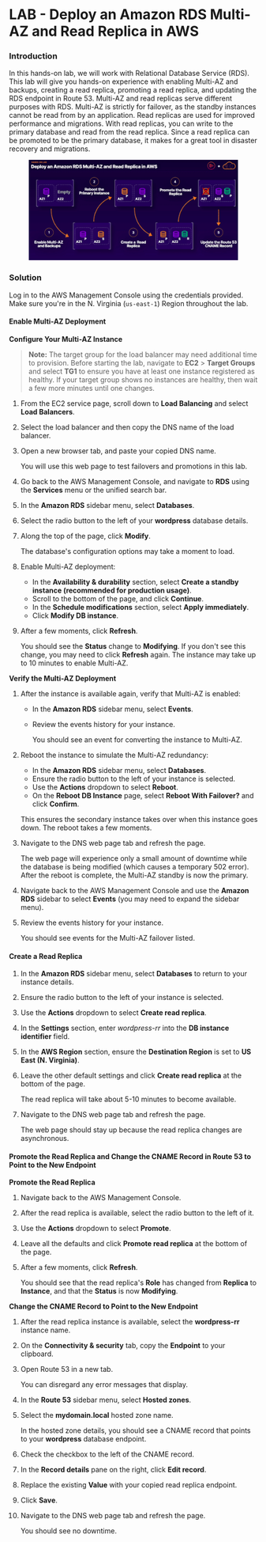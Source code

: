 # LAB - Deploy an Amazon RDS Multi-AZ and Read Replica in AWS

### Introduction

In this hands-on lab, we will work with Relational Database Service (RDS). This lab will give you hands-on experience with enabling Multi-AZ and backups, creating a read replica, promoting a read replica, and updating the RDS endpoint in Route 53. Multi-AZ and read replicas serve different purposes with RDS. Multi-AZ is strictly for failover, as the standby instances cannot be read from by an application. Read replicas are used for improved performance and migrations. With read replicas, you can write to the primary database and read from the read replica. Since a read replica can be promoted to be the primary database, it makes for a great tool in disaster recovery and migrations.

<figure><img src="../../../../.gitbook/assets/image (122).png" alt=""><figcaption></figcaption></figure>

### Solution

Log in to the AWS Management Console using the credentials provided. Make sure you're in the N. Virginia (`us-east-1`) Region throughout the lab.

#### Enable Multi-AZ Deployment

**Configure Your Multi-AZ Instance**

> **Note:** The target group for the load balancer may need additional time to provision. Before starting the lab, navigate to **EC2** > **Target Groups** and select **TG1** to ensure you have at least one instance registered as healthy. If your target group shows no instances are healthy, then wait a few more minutes until one changes.

1. From the EC2 service page, scroll down to **Load Balancing** and select **Load Balancers**.
2. Select the load balancer and then copy the DNS name of the load balancer.
3.  Open a new browser tab, and paste your copied DNS name.

    You will use this web page to test failovers and promotions in this lab.
4. Go back to the AWS Management Console, and navigate to **RDS** using the **Services** menu or the unified search bar.
5. In the **Amazon RDS** sidebar menu, select **Databases**.
6. Select the radio button to the left of your **wordpress** database details.
7.  Along the top of the page, click **Modify**.

    The database's configuration options may take a moment to load.
8. Enable Multi-AZ deployment:
   * In the **Availability & durability** section, select **Create a standby instance (recommended for production usage)**.
   * Scroll to the bottom of the page, and click **Continue**.
   * In the **Schedule modifications** section, select **Apply immediately**.
   * Click **Modify DB instance**.
9.  After a few moments, click **Refresh**.

    You should see the **Status** change to **Modifying**. If you don't see this change, you may need to click **Refresh** again. The instance may take up to 10 minutes to enable Multi-AZ.

**Verify the Multi-AZ Deployment**

1. After the instance is available again, verify that Multi-AZ is enabled:
   * In the **Amazon RDS** sidebar menu, select **Events**.
   *   Review the events history for your instance.

       You should see an event for converting the instance to Multi-AZ.
2.  Reboot the instance to simulate the Multi-AZ redundancy:

    * In the **Amazon RDS** sidebar menu, select **Databases**.
    * Ensure the radio button to the left of your instance is selected.
    * Use the **Actions** dropdown to select **Reboot**.
    * On the **Reboot DB Instance** page, select **Reboot With Failover?** and click **Confirm**.

    This ensures the secondary instance takes over when this instance goes down. The reboot takes a few moments.
3.  Navigate to the DNS web page tab and refresh the page.

    The web page will experience only a small amount of downtime while the database is being modified (which causes a temporary 502 error). After the reboot is complete, the Multi-AZ standby is now the primary.
4. Navigate back to the AWS Management Console and use the **Amazon RDS** sidebar to select **Events** (you may need to expand the sidebar menu).
5.  Review the events history for your instance.

    You should see events for the Multi-AZ failover listed.

#### Create a Read Replica

1. In the **Amazon RDS** sidebar menu, select **Databases** to return to your instance details.
2. Ensure the radio button to the left of your instance is selected.
3. Use the **Actions** dropdown to select **Create read replica**.
4. In the **Settings** section, enter _wordpress-rr_ into the **DB instance identifier** field.
5. In the **AWS Region** section, ensure the **Destination Region** is set to **US East (N. Virginia)**.
6.  Leave the other default settings and click **Create read replica** at the bottom of the page.

    The read replica will take about 5-10 minutes to become available.
7.  Navigate to the DNS web page tab and refresh the page.

    The web page should stay up because the read replica changes are asynchronous.

#### Promote the Read Replica and Change the CNAME Record in Route 53 to Point to the New Endpoint

**Promote the Read Replica**

1. Navigate back to the AWS Management Console.
2. After the read replica is available, select the radio button to the left of it.
3. Use the **Actions** dropdown to select **Promote**.
4. Leave all the defaults and click **Promote read replica** at the bottom of the page.
5.  After a few moments, click **Refresh**.

    You should see that the read replica's **Role** has changed from **Replica** to **Instance**, and that the **Status** is now **Modifying**.

**Change the CNAME Record to Point to the New Endpoint**

1. After the read replica instance is available, select the **wordpress-rr** instance name.
2. On the **Connectivity & security** tab, copy the **Endpoint** to your clipboard.
3.  Open Route 53 in a new tab.

    You can disregard any error messages that display.
4. In the **Route 53** sidebar menu, select **Hosted zones**.
5.  Select the **mydomain.local** hosted zone name.

    In the hosted zone details, you should see a CNAME record that points to your **wordpress** database endpoint.
6. Check the checkbox to the left of the CNAME record.
7. In the **Record details** pane on the right, click **Edit record**.
8. Replace the existing **Value** with your copied read replica endpoint.
9. Click **Save**.
10. Navigate to the DNS web page tab and refresh the page.

    You should see no downtime.
